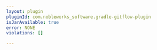 ```yaml
---
layout: plugin
pluginId: com.nobleworks_software.gradle-gitflow-plugin
isJarAvailable: true
error: NONE
violations: []

---
```

